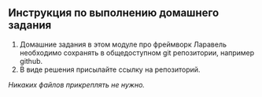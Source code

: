 ## Инструкция по выполнению домашнего задания

1. Домашние задания в этом модуле про фреймворк Ларавель необходимо сохранять в общедоступном git репозитории,
например github.
2. В виде решения присылайте ссылку на репозиторий.  

*Никаких файлов прикреплять не нужно.*